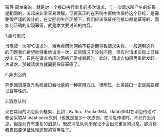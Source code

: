 幂等
简单来说，就是对一个接口执行重复的多次请求，与一次请求所产生的结果是相同的，听起来非常容易理解，但要真正的在系统中要始终保持这个目标，是需要很严谨的设计的，在实际的生产环境下，我们应该保证任何接口都是幂等的，而如何正确的实现幂等，就是本文要讨论的内容。

1.超时重试

当发起一次RPC请求时，难免会因为网络不稳定而导致请求失败，一般遇到这样的问题我们希望能够重新请求一次，正常情况下没有问题，但有时请求实际上已经发出去了，只是在请求响应时网络异常或者超时，此时，请求方如果再重新发起一次请求，那被请求方就需要保证幂等了。

2.异步回调


异步回调是提升系统接口吞吐量的一种常用方式，很明显，此类接口一定是需要保证幂等性的。

3.消息队列


现在常用的消息队列框架，比如：Kafka、RocketMQ、RabbitMQ在消息传递时都会采取At least once原则（也就是至少一次原则，在消息传递时，不允许丢消息，但是允许有重复的消息），既然消息队列不保证不会出现重复的消息，那消费者自然要保证处理逻辑的幂等性了。